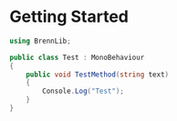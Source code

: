 # Getting Started

```cs
using BrennLib;

public class Test : MonoBehaviour
{
    public void TestMethod(string text)
    {
        Console.Log("Test");
    }
}
```